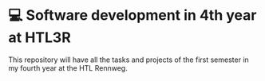 # 💻 Software development in 4th year at HTL3R

This repository will have all the tasks and projects of the first semester in
my fourth year at the HTL Rennweg.
